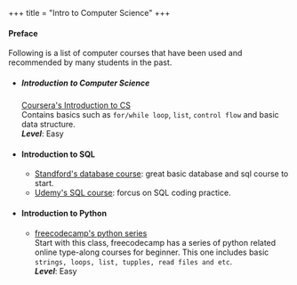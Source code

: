 +++
title = "Intro to Computer Science"
+++
#### Preface ####
Following is a list of computer courses that have been used and recommended by many students in the past.     
     
* ##### Introduction to Computer Science     
    [Coursera's Introduction to CS](https://www.coursera.org/specializations/introduction-computer-science-programming?ranMID=40328&ranEAID=skg%2FSko%2FYbo&ranSiteID=skg_Sko_Ybo-KANrc0fWVEGme8jHGa8mGQ&siteID=skg_Sko_Ybo-KANrc0fWVEGme8jHGa8mGQ&utm_content=10&utm_medium=partners&utm_source=linkshare&utm_campaign=skg%2FSko%2FYbo)      
    Contains basics such as ```for/while loop```, ```list```, ```control flow``` and basic data structure.     
    ***Level***: Easy

* #### Introduction to SQL    
    * [Standford's database course](https://online.stanford.edu/lagunita-learning-platform): great basic database and sql course to start. 
    * [Udemy's SQL course](https://www.udemy.com/course/the-ultimate-mysql-bootcamp-go-from-sql-beginner-to-expert/?LSNPUBID=skg%2FSko%2FYbo&ranEAID=skg%2FSko%2FYbo&ranMID=39197&ranSiteID=skg_Sko_Ybo-8O2s9vEJJTdgRkizatc9Dg&utm_medium=udemyads&utm_source=aff-campaign): forcus on SQL coding practice. 

* #### Introduction to Python
    * [freecodecamp's python series](https://www.freecodecamp.org/learn/scientific-computing-with-python)   
    Start with this class, freecodecamp has a series of python related online type-along courses for beginner. This one includes basic ```strings, loops, list, tupples, read files and etc```.    
    ***Level***: Easy  


